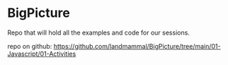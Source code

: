 # BigPicture
Repo that will hold all the examples and code for our sessions. 

repo on github: https://github.com/landmammal/BigPicture/tree/main/01-Javascript/01-Activities
